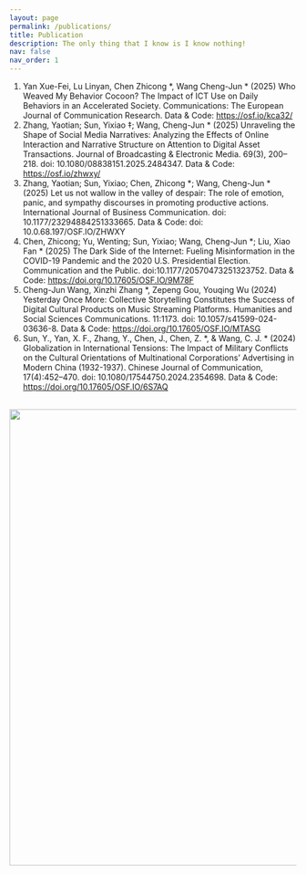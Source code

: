 ```yaml
---
layout: page
permalink: /publications/
title: Publication
description: The only thing that I know is I know nothing!
nav: false
nav_order: 1
---
```


1. Yan Xue-Fei, Lu Linyan, Chen Zhicong *, Wang Cheng-Jun * (2025) Who Weaved My Behavior Cocoon? The Impact of ICT Use on Daily Behaviors in an Accelerated Society. Communications: The European Journal of Communication Research. Data & Code: https://osf.io/kca32/
2. Zhang, Yaotian; Sun, Yixiao ‡; Wang, Cheng-Jun * (2025) Unraveling the Shape of Social Media Narratives: Analyzing the Effects of Online Interaction and Narrative Structure on Attention to Digital Asset Transactions. Journal of Broadcasting & Electronic Media. 69(3), 200–218. doi: 10.1080/08838151.2025.2484347. Data & Code: https://osf.io/zhwxy/
3. Zhang, Yaotian; Sun, Yixiao; Chen, Zhicong *; Wang, Cheng-Jun * (2025) Let us not wallow in the valley of despair: The role of emotion, panic, and sympathy discourses in promoting productive actions. International Journal of Business Communication. doi: 10.1177/23294884251333665. Data & Code: doi: 10.0.68.197/OSF.IO/ZHWXY
4. Chen, Zhicong; Yu, Wenting; Sun, Yixiao; Wang, Cheng-Jun *; Liu, Xiao Fan * (2025) The Dark Side of the Internet: Fueling Misinformation in the COVID-19 Pandemic and the 2020 U.S. Presidential Election. Communication and the Public. doi:10.1177/20570473251323752. Data & Code: https://doi.org/10.17605/OSF.IO/9M78F
5. Cheng-Jun Wang, Xinzhi Zhang *, Zepeng Gou, Youqing Wu (2024) Yesterday Once More: Collective Storytelling Constitutes the Success of Digital Cultural Products on Music Streaming Platforms. Humanities and Social Sciences Communications. 11:1173. doi: 10.1057/s41599-024-03636-8. Data & Code: https://doi.org/10.17605/OSF.IO/MTASG
6. Sun, Y., Yan, X. F., Zhang, Y., Chen, J., Chen, Z. *, & Wang, C. J. * (2024) Globalization in International Tensions: The Impact of Military Conflicts on the Cultural Orientations of Multinational Corporations’ Advertising in Modern China (1932-1937). Chinese Journal of Communication, 17(4):452–470. doi: 10.1080/17544750.2024.2354698. Data & Code: https://doi.org/10.17605/OSF.IO/6S7AQ


<br>
<a href="https://github.com/SocratesClub/SocratesClub.github.io/edit/master/_pages/publications.md">
  <img src="https://user-images.githubusercontent.com/543384/192227995-fdb3a693-2f68-4dc4-b9bd-06053066322f.png" width = "800" align="middle" />
</a>
<br>
